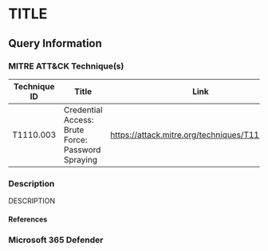 # TITLE

## Query Information

### MITRE ATT&CK Technique(s)

| Technique ID | Title    | Link    |
| ---  | --- | --- |
| T1110.003 | Credential Access: Brute Force: Password Spraying | https://attack.mitre.org/techniques/T1110/003/ |

### Description

DESCRIPTION


#### References



### Microsoft 365 Defender




```kql
```
